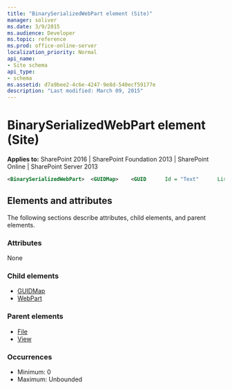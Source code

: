 ```yaml
---
title: "BinarySerializedWebPart element (Site)"
manager: soliver
ms.date: 3/9/2015
ms.audience: Developer
ms.topic: reference
ms.prod: office-online-server
localization_priority: Normal
api_name:
- Site schema
api_type:
- schema
ms.assetid: d7a9bee2-4c6e-4247-9e8d-540ecf59177e
description: "Last modified: March 09, 2015"
---
```


# BinarySerializedWebPart element (Site)

**Applies to:** SharePoint 2016 | SharePoint Foundation 2013 | SharePoint Online | SharePoint Server 2013
  
```XML
<BinarySerializedWebPart>  <GUIDMap>    <GUID      Id = "Text"      ListUrl = "Text"/>  </GUIDMap></BinarySerializedWebPart>
```

## Elements and attributes

The following sections describe attributes, child elements, and parent elements.

### Attributes

None
   
### Child elements

- [GUIDMap](guidmap-element-site.md)
- [WebPart](webpart-element-site.md)
   
### Parent elements

- [File](file-element.md)
- [View](view-element-site.md)
   
### Occurrences

- Minimum: 0
- Maximum: Unbounded  

<br/> 
   

